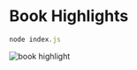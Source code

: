 # Book Highlights

~~~javascript
node index.js
~~~

![book highlight](https://www.minte9.com/lib/images/github/book-highlights/highlight_01.png)
